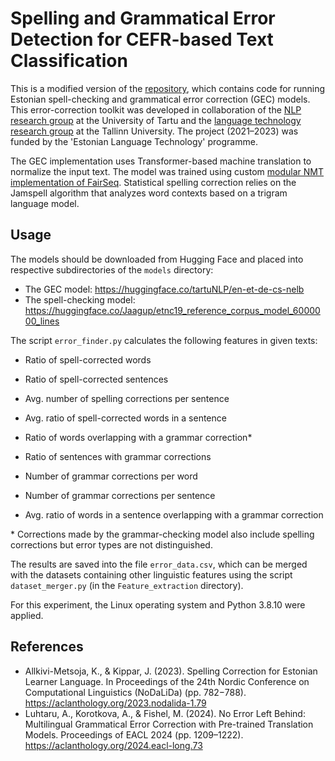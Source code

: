 # Spelling and Grammatical Error Detection for CEFR-based Text Classification

This is a modified version of the [repository](https://github.com/TartuNLP/grammar-worker), which contains code for running Estonian spell-checking and grammatical error correction (GEC) models. This error-correction toolkit was developed in collaboration of the [NLP research group](https://tartunlp.ai/) at the University of Tartu and the [language technology research group](https://elle.tlu.ee/about/people) at the Tallinn University. The project (2021–2023) was funded by the 'Estonian Language Technology' programme.

The GEC implementation uses Transformer-based machine translation to normalize the input text. The model was trained using custom [modular NMT implementation of FairSeq](https://github.com/TartuNLP/fairseq). Statistical spelling correction relies on the Jamspell algorithm that analyzes word contexts based on a trigram language model.

## Usage

The models should be downloaded from Hugging Face and placed into respective subdirectories of the `models` directory:

*   The GEC model: https://huggingface.co/tartuNLP/en-et-de-cs-nelb
*   The spell-checking model: https://huggingface.co/Jaagup/etnc19_reference_corpus_model_6000000_lines

The script `error_finder.py` calculates the following features in given texts:

*   Ratio of spell-corrected words
*   Ratio of spell-corrected sentences
*   Avg. number of spelling corrections per sentence
*   Avg. ratio of spell-corrected words in a sentence

*   Ratio of words overlapping with a grammar correction\*
*   Ratio of sentences with grammar corrections
*   Number of grammar corrections per word
*   Number of grammar corrections per sentence
*   Avg. ratio of words in a sentence overlapping with a grammar correction

\* Corrections made by the grammar-checking model also include spelling corrections but error types are not distinguished.

The results are saved into the file `error_data.csv`, which can be merged with the datasets containing other linguistic features using the script `dataset_merger.py` (in the `Feature_extraction` directory).

For this experiment, the Linux operating system and Python 3.8.10 were applied.

## References

*   Allkivi-Metsoja, K., & Kippar, J. (2023). Spelling Correction for Estonian Learner Language. In Proceedings of the 24th Nordic Conference on Computational Linguistics (NoDaLiDa) (pp. 782−788). https://aclanthology.org/2023.nodalida-1.79 
*   Luhtaru, A., Korotkova, A., & Fishel, M. (2024). No Error Left Behind: Multilingual Grammatical Error Correction with Pre-trained Translation Models. Proceedings of EACL 2024 (pp. 1209–1222). https://aclanthology.org/2024.eacl-long.73
